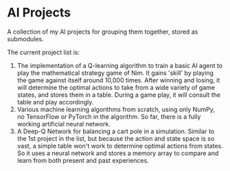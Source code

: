 # AI Projects

A collection of my AI projects for grouping them together, stored as submodules.

The current project list is:
1. The implementation of a Q-learning algorithm to train a basic AI agent to play the mathematical strategy game of Nim. It gains 'skill' by playing the game against itself around 10,000 times. After winning and losing, it will determine the optimal actions to take from a wide variety of game states, and stores them in a table. During a game play, it will consult the table and play accordingly.
2. Various machine learning algorithms from scratch, using only NumPy, no TensorFlow or PyTorch in the algorithm. So far, there is a fully working artificial neural network.
3. A Deep-Q Network for balancing a cart pole in a simulation. Similar to the 1st project in the list, but because the action and state space is so vast, a simple table won't work to determine optimal actions from states. So it uses a neural network and stores a memory array to compare and learn from both present and past experiences.
   
